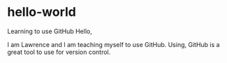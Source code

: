 # hello-world
Learning to use GitHub
Hello,

I am Lawrence and I am teaching myself to use GitHub. Using, GitHub is a great tool to use for version control.
